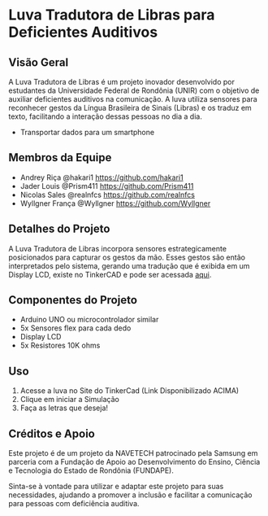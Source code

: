 # Luva Tradutora de Libras para Deficientes Auditivos

## Visão Geral
A Luva Tradutora de Libras é um projeto inovador desenvolvido por estudantes da Universidade Federal de Rondônia (UNIR) com o objetivo de auxiliar deficientes auditivos na comunicação. A luva utiliza sensores para reconhecer gestos da Língua Brasileira de Sinais (Libras) e os traduz em texto, facilitando a interação dessas pessoas no dia a dia.

- Transportar dados para um smartphone

## Membros da Equipe
- Andrey Riça @hakari1 https://github.com/hakari1
- Jader Louis @Prism411 https://github.com/Prism411
- Nicolas Sales @realnfcs https://github.com/realnfcs
- Wyllgner França @Wyllgner https://github.com/Wyllgner

## Detalhes do Projeto
A Luva Tradutora de Libras incorpora sensores estrategicamente posicionados para capturar os gestos da mão. Esses gestos são então interpretados pelo sistema, gerando uma tradução que é exibida em um Display LCD, existe no TinkerCAD e pode ser acessada [aqui](https://www.tinkercad.com/things/hVyl67xtio0-copy-of-projeto-sam/editel?sharecode=kT80UvoLk5Z6qPmZ-q5U6sUCxf9wAOqmYFvu8rRCv3k).

## Componentes do Projeto
- Arduino UNO ou microcontrolador similar
- 5x Sensores flex para cada dedo
- Display LCD
- 5x Resistores 10K ohms

## Uso
1. Acesse a luva no Site do TinkerCad (Link Disponibilizado ACIMA)
2. Clique em iniciar a Simulação
3. Faça as letras que deseja!

## Créditos e Apoio
Este projeto é de um projeto da NAVETECH patrocinado pela Samsung em parceria com a Fundação de Apoio ao Desenvolvimento do Ensino, Ciência e Tecnologia do Estado de Rondônia (FUNDAPE).

Sinta-se à vontade para utilizar e adaptar este projeto para suas necessidades, ajudando a promover a inclusão e facilitar a comunicação para pessoas com deficiência auditiva.
